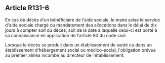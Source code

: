 ## Article R131-6

En cas de décès d'un bénéficiaire de l'aide sociale, le maire avise le service d'aide sociale chargé du
mandatement des allocations dans le délai de dix jours à compter soit du décès, soit de la date à laquelle
celui-ci est porté à sa connaissance en application de l'article 80 du code civil.

Lorsque le décès se produit dans un établissement de santé ou dans un établissement d'hébergement social ou
médico-social, l'obligation prévue au premier alinéa incombe au directeur de l'établissement.


